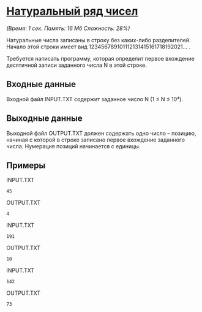 # [Натуральный ряд чисел](https://acmp.ru/index.asp?main=task&id_task=168)

*(Время: 1 сек. Память: 16 Мб Сложность: 28%)*

Натуральные числа записаны в строку без каких-либо разделителей. Начало этой строки имеет вид 123456789101112131415161718192021… .

Требуется написать программу, которая определит первое вхождение десятичной записи заданного числа N в этой строке.

## Входные данные
Входной файл INPUT.TXT содержит заданное число N (1 ≤ N ≤ 10⁴).

## Выходные данные
Выходной файл OUTPUT.TXT должен содержать одно число – позицию, начиная с которой в строке записано первое вхождение заданного числа. Нумерация позиций начинается с единицы.

## Примеры

INPUT.TXT	
```
45
```

OUTPUT.TXT
```
4
```

INPUT.TXT
```
191
```
OUTPUT.TXT
```
10
```

INPUT.TXT
```
142
```
OUTPUT.TXT
```
73
```
